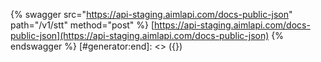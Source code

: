 [#generator:start]: <> ({ "template": "swagger" })
{% swagger src="https://api-staging.aimlapi.com/docs-public-json" path="/v1/stt" method="post" %}
[https://api-staging.aimlapi.com/docs-public-json](https://api-staging.aimlapi.com/docs-public-json)
{% endswagger %}
[#generator:end]: <> ({})